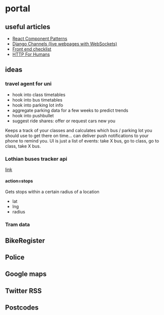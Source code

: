 # portal

## useful articles

- [React Component Patterns](https://medium.com/gitconnected/react-component-patterns-ab1f09be2c82)
- [Django Channels (live webpages with WebSockets)](https://www.ploggingdev.com/2017/11/building-a-chat-room-using-django-channels/)
- [Front end checklist](https://github.com/thedaviddias/Front-End-Checklist)
- [HTTP For Humans](http://docs.python-requests.org/en/latest/index.html)

## ideas

### travel agent for uni

- hook into class timetables
- hook into bus timetables
- hook into parking lot info
- aggregate parking data for a few weeks to predict trends
- hook into pushbullet
- suggest ride shares: offer or request cars new you

Keeps a track of your classes and calculates which bus / parking lot you 
should use to get there on time... can deliver push notifications to 
your phone to remind you. UI is just a list of events: take X bus, go to 
class, go to class, take X bus.

### Lothian buses tracker api

[link](https://lothianbuses.co.uk/journeyplanner/tracker-api)

#### action=stops
Gets stops within a certain radius of a location

- lat
- lng
- radius

### Tram data

## BikeRegister
## Police
## Google maps
## Twitter RSS
## Postcodes

